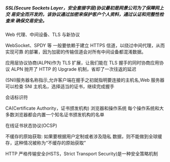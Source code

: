 ##### SSL(Secure Sockets Layer，安全套接字层)协议最初是网景公司为了保障网上交 易安全而开发的，该协议通过加密来保护客户个人资料，通过认证和完整性检查来 确保交易安全。

Web 代理、中间设备、TLS 与新协议

 WebSocket、SPDY 等 一般要依赖于建立 HTTPS 信道，以绕过中间代理，从而实现可靠 的部署，因为加密的传输信道会对所有中间设备都混淆数据。


 应用层协议协商(ALPN)作为 TLS 扩展，让我们能在 TLS 握手的同时协商应用协议 ALPN 抛开了 HTTP 的 Upgrade 机制，省却了一次往返的延迟


(SNI)服务器名称指示,允许客户端在握手之初就指明要连接的主机名,Web 服务器可以检查 SNI 主机名，选择适当的证书，继续完成握手


会话标识符

CA(Certificate Authority，证书颁发机构)
浏览器和操作系统 每个操作系统和大多数浏览器都会内置一个知名证书颁发机构的名单


在线证书状态协议(OCSP)

不缓存的原始获取: 如果要根据用户定制或者涉及隐私 数据，则不能做到全球缓存，这种情况被称为“不缓存的原始获取”


HTTP 严格传输安全(HSTS，Strict Transport Security)是一种安全策略机制